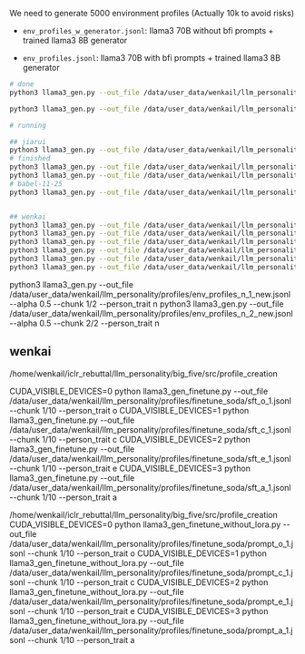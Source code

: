 We need to generate 5000 environment profiles (Actually 10k to avoid risks)


- `env_profiles_w_generator.jsonl`: llama3 70B without bfi prompts + trained llama3 8B generator

- `env_profiles.jsonl`: llama3 70B with bfi prompts + trained llama3 8B generator

```bash
# done
python3 llama3_gen.py --out_file /data/user_data/wenkail/llm_personality/profiles/env_profiles_1_alpha0.jsonl --alpha 0.0 --chunk 1/5

python3 llama3_gen.py --out_file /data/user_data/wenkail/llm_personality/profiles/env_profiles_1_alpha1.jsonl --alpha 1.0 --chunk 1/5

# running

## jiarui
python3 llama3_gen.py --out_file /data/user_data/wenkail/llm_personality/profiles/env_profiles_o_1.jsonl --alpha 0.5 --chunk 1/2 --person_trait o
# finished
python3 llama3_gen.py --out_file /data/user_data/wenkail/llm_personality/profiles/env_profiles_o_2.jsonl --alpha 0.5 --chunk 2/2 --person_trait o
python3 llama3_gen.py --out_file /data/user_data/wenkail/llm_personality/profiles/env_profiles_c_1.jsonl --alpha 0.5 --chunk 1/2 --person_trait c
# babel-11-25
python3 llama3_gen.py --out_file /data/user_data/wenkail/llm_personality/profiles/env_profiles_c_2.jsonl --alpha 0.5 --chunk 2/2 --person_trait c


## wenkai
python3 llama3_gen.py --out_file /data/user_data/wenkail/llm_personality/profiles/env_profiles_e_1.jsonl --alpha 0.5 --chunk 1/2 --person_trait e
python3 llama3_gen.py --out_file /data/user_data/wenkail/llm_personality/profiles/env_profiles_e_2.jsonl --alpha 0.5 --chunk 2/2 --person_trait e
python3 llama3_gen.py --out_file /data/user_data/wenkail/llm_personality/profiles/env_profiles_a_1.jsonl --alpha 0.5 --chunk 1/2 --person_trait a
python3 llama3_gen.py --out_file /data/user_data/wenkail/llm_personality/profiles/env_profiles_a_2.jsonl --alpha 0.5 --chunk 2/2 --person_trait a
python3 llama3_gen.py --out_file /data/user_data/wenkail/llm_personality/profiles/env_profiles_n_1_new.jsonl --alpha 0.5 --chunk 1/2 --person_trait n
python3 llama3_gen.py --out_file /data/user_data/wenkail/llm_personality/profiles/env_profiles_n_2_new.jsonl --alpha 0.5 --chunk 2/2 --person_trait n
```


python3 llama3_gen.py --out_file /data/user_data/wenkail/llm_personality/profiles/env_profiles_n_1_new.jsonl --alpha 0.5 --chunk 1/2 --person_trait n
python3 llama3_gen.py --out_file /data/user_data/wenkail/llm_personality/profiles/env_profiles_n_2_new.jsonl --alpha 0.5 --chunk 2/2 --person_trait n


## wenkai
/home/wenkail/iclr_rebuttal/llm_personality/big_five/src/profile_creation

CUDA_VISIBLE_DEVICES=0 python llama3_gen_finetune.py --out_file /data/user_data/wenkail/llm_personality/profiles/finetune_soda/sft_o_1.jsonl --chunk 1/10 --person_trait o
CUDA_VISIBLE_DEVICES=1 python llama3_gen_finetune.py --out_file /data/user_data/wenkail/llm_personality/profiles/finetune_soda/sft_c_1.jsonl --chunk 1/10 --person_trait c
CUDA_VISIBLE_DEVICES=2 python llama3_gen_finetune.py --out_file /data/user_data/wenkail/llm_personality/profiles/finetune_soda/sft_e_1.jsonl --chunk 1/10 --person_trait e
CUDA_VISIBLE_DEVICES=3 python llama3_gen_finetune.py --out_file /data/user_data/wenkail/llm_personality/profiles/finetune_soda/sft_a_1.jsonl --chunk 1/10 --person_trait a



/home/wenkail/iclr_rebuttal/llm_personality/big_five/src/profile_creation
CUDA_VISIBLE_DEVICES=0 python llama3_gen_finetune_without_lora.py --out_file /data/user_data/wenkail/llm_personality/profiles/finetune_soda/prompt_o_1.jsonl --chunk 1/10 --person_trait o
CUDA_VISIBLE_DEVICES=1 python llama3_gen_finetune_without_lora.py --out_file /data/user_data/wenkail/llm_personality/profiles/finetune_soda/prompt_c_1.jsonl --chunk 1/10 --person_trait c
CUDA_VISIBLE_DEVICES=2 python llama3_gen_finetune_without_lora.py --out_file /data/user_data/wenkail/llm_personality/profiles/finetune_soda/prompt_e_1.jsonl --chunk 1/10 --person_trait e
CUDA_VISIBLE_DEVICES=3 python llama3_gen_finetune_without_lora.py --out_file /data/user_data/wenkail/llm_personality/profiles/finetune_soda/prompt_a_1.jsonl --chunk 1/10 --person_trait a
